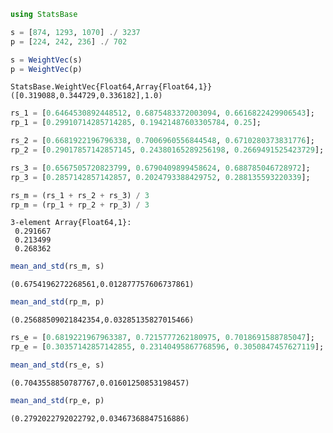 

```julia
using StatsBase

s = [874, 1293, 1070] ./ 3237
p = [224, 242, 236] ./ 702

s = WeightVec(s)
p = WeightVec(p)
```




    StatsBase.WeightVec{Float64,Array{Float64,1}}([0.319088,0.344729,0.336182],1.0)




```julia
rs_1 = [0.6464530892448512, 0.6875483372003094, 0.6616822429906543];
rp_1 = [0.29910714285714285, 0.19421487603305784, 0.25];
```


```julia
rs_2 = [0.6681922196796338, 0.7006960556844548, 0.6710280373831776];
rp_2 = [0.29017857142857145, 0.24380165289256198, 0.2669491525423729];
```


```julia
rs_3 = [0.6567505720823799, 0.6790409899458624, 0.688785046728972];
rp_3 = [0.2857142857142857, 0.2024793388429752, 0.288135593220339];
```


```julia
rs_m = (rs_1 + rs_2 + rs_3) / 3
rp_m = (rp_1 + rp_2 + rp_3) / 3
```




    3-element Array{Float64,1}:
     0.291667
     0.213499
     0.268362




```julia
mean_and_std(rs_m, s)
```




    (0.6754196272268561,0.012877757606737861)




```julia
mean_and_std(rp_m, p)
```




    (0.25688509021842354,0.03285135827015466)




```julia
rs_e = [0.6819221967963387, 0.7215777262180975, 0.7018691588785047];
rp_e = [0.30357142857142855, 0.23140495867768596, 0.3050847457627119];
```


```julia
mean_and_std(rs_e, s)
```




    (0.7043558850787767,0.01601250853198457)




```julia
mean_and_std(rp_e, p)
```




    (0.2792022792022792,0.03467368847516886)




```julia

```
